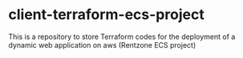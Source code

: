 # client-terraform-ecs-project
This is a repository to store Terraform codes for the deployment of a dynamic web application on aws (Rentzone ECS project)
